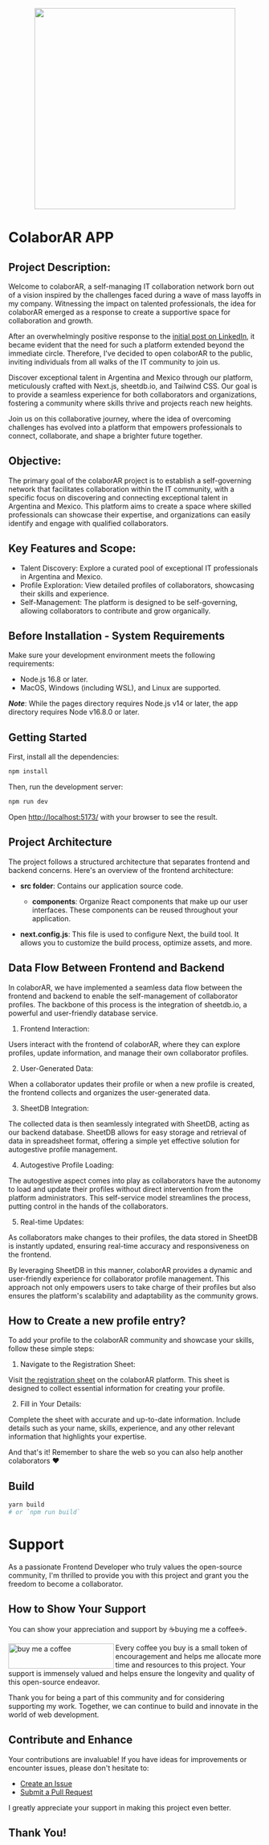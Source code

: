 <p align="center"><img src="https://i.imgur.com/e4xdE7g.png" width="400"></p>


# ColaborAR APP
## Project Description:
Welcome to colaborAR, a self-managing IT collaboration network born out of a vision inspired by the challenges faced during a wave of mass layoffs in my company. Witnessing the impact on talented professionals, the idea for colaborAR emerged as a response to create a supportive space for collaboration and growth.

After an overwhelmingly positive response to the [initial post on LinkedIn](https://www.linkedin.com/posts/arenadaiana_colaborar-activity-7117539626516365312-EU3r?utm_source=share&utm_medium=member_desktop), it became evident that the need for such a platform extended beyond the immediate circle. Therefore, I've decided to open colaborAR to the public, inviting individuals from all walks of the IT community to join us.

Discover exceptional talent in Argentina and Mexico through our platform, meticulously crafted with Next.js, sheetdb.io, and Tailwind CSS. Our goal is to provide a seamless experience for both collaborators and organizations, fostering a community where skills thrive and projects reach new heights.

Join us on this collaborative journey, where the idea of overcoming challenges has evolved into a platform that empowers professionals to connect, collaborate, and shape a brighter future together.

## Objective:
The primary goal of the colaborAR project is to establish a self-governing network that facilitates collaboration within the IT community, with a specific focus on discovering and connecting exceptional talent in Argentina and Mexico. This platform aims to create a space where skilled professionals can showcase their expertise, and organizations can easily identify and engage with qualified collaborators. 

## Key Features and Scope:


- Talent Discovery: Explore a curated pool of exceptional IT professionals in Argentina and Mexico.
- Profile Exploration: View detailed profiles of collaborators, showcasing their skills and experience.
- Self-Management: The platform is designed to be self-governing, allowing collaborators to contribute and grow organically.


## Before Installation - System Requirements
Make sure your development environment meets the following requirements:

- Node.js 16.8 or later.
- MacOS, Windows (including WSL), and Linux are supported.

**_Note_**: While the pages directory requires Node.js v14 or later, the app directory requires Node v16.8.0 or later.

## Getting Started

First, install all the dependencies:

```bash
npm install

```

Then, run the development server:

```bash
npm run dev

```

Open <a href="http://localhost:5173/" target="_blank" rel="noreferrer">http://localhost:5173/</a> with your browser to see the result.

## Project Architecture

The project follows a structured architecture that separates frontend and backend concerns. Here's an overview of the frontend architecture:

- **src folder**: Contains our application source code.

  - **components**: Organize React components that make up our user interfaces. These components can be reused throughout your application.

- **next.config.js**: This file is used to configure Next, the build tool. It allows you to customize the build process, optimize assets, and more.

## Data Flow Between Frontend and Backend

In colaborAR, we have implemented a seamless data flow between the frontend and backend to enable the self-management of collaborator profiles. The backbone of this process is the integration of sheetdb.io, a powerful and user-friendly database service.

1. Frontend Interaction:

Users interact with the frontend of colaborAR, where they can explore profiles, update information, and manage their own collaborator profiles.

2. User-Generated Data:

When a collaborator updates their profile or when a new profile is created, the frontend collects and organizes the user-generated data.

3. SheetDB Integration:

The collected data is then seamlessly integrated with SheetDB, acting as our backend database. SheetDB allows for easy storage and retrieval of data in spreadsheet format, offering a simple yet effective solution for autogestive profile management.

4. Autogestive Profile Loading:

The autogestive aspect comes into play as collaborators have the autonomy to load and update their profiles without direct intervention from the platform administrators. This self-service model streamlines the process, putting control in the hands of the collaborators.


5. Real-time Updates:

As collaborators make changes to their profiles, the data stored in SheetDB is instantly updated, ensuring real-time accuracy and responsiveness on the frontend.

By leveraging SheetDB in this manner, colaborAR provides a dynamic and user-friendly experience for collaborator profile management. This approach not only empowers users to take charge of their profiles but also ensures the platform's scalability and adaptability as the community grows.

## How to Create a new profile entry?
To add your profile to the colaborAR community and showcase your skills, follow these simple steps:

1. Navigate to the Registration Sheet:

Visit [the registration sheet]("https://docs.google.com/spreadsheets/d/1bfT5Brd7kP1Xsj6AUVa3Kg_6e9aM8ZyhCxDgyjJIlY4/edit#gid=0") on the colaborAR platform. This sheet is designed to collect essential information for creating your profile.


2. Fill in Your Details:

Complete the sheet with accurate and up-to-date information. Include details such as your name, skills, experience, and any other relevant information that highlights your expertise.

And that's it! Remember to share the web so you can also help another colaborators ♥

## Build

```bash
yarn build
# or `npm run build`
```
# Support

As a passionate Frontend Developer who truly values the open-source community, I'm thrilled to provide you with this project and grant you the freedom to become a collaborator.

## How to Show Your Support

You can show your appreciation and support by ☕buying me a coffee☕.

<p><a href="https://www.buymeacoffee.com/arenadaianadev"> <img align="left" src="https://cdn.buymeacoffee.com/buttons/v2/default-yellow.png" height="50" width="210" alt="buy me a coffee" /></a></p>

Every coffee you buy is a small token of encouragement and helps me allocate more time and resources to this project. Your support is immensely valued and helps ensure the longevity and quality of this open-source endeavor.

Thank you for being a part of this community and for considering supporting my work. Together, we can continue to build and innovate in the world of web development.

## Contribute and Enhance

Your contributions are invaluable! If you have ideas for improvements or encounter issues, please don't hesitate to:

- [Create an Issue](https://github.com/DaianaArena/colaborAR/issues/new/choose)
- [Submit a Pull Request](https://github.com/DaianaArena/colaborAR/compare)

I greatly appreciate your support in making this project even better.

## Thank You!
